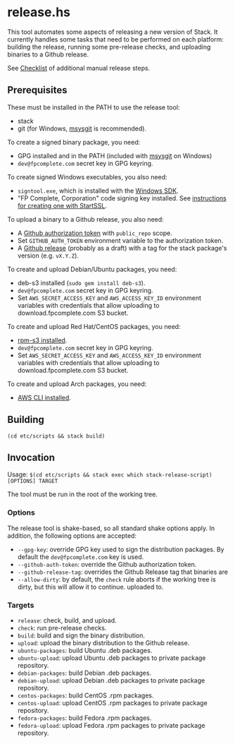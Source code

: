 release.hs
==========

This tool automates some aspects of releasing a new version of Stack. It
currently handles some tasks that need to be performed on each platform:
building the release, running some pre-release checks, and uploading binaries to
a Github release.

See [Checklist](../../doc/MAINTAINER_GUIDE.md) of
additional manual release steps.

Prerequisites
-------------

These must be installed in the PATH to use the release tool:

- stack
- git (for Windows, [msysgit](https://msysgit.github.io) is recommended).

To create a signed binary package, you need:

- GPG installed and in the PATH (included with
  [msysgit](https://msysgit.github.io) on Windows)
- `dev@fpcomplete.com` secret key in GPG keyring.

To create signed Windows executables, you also need:

- `signtool.exe`, which is installed with the
  [Windows SDK](microsoft.com/en-us/download/confirmation.aspx?id=8279).
- "FP Complete, Corporation" code signing key installed. See
  [instructions for creating one with StartSSL](https://forum.startcom.org/viewtopic.php?p=5480&sid=143a360f30427e979f6c5b05c2df82cc#p5480).

To upload a binary to a Github release, you also need:

- A [Github authorization token](https://github.com/settings/tokens) with
  `public_repo` scope.
- Set `GITHUB_AUTH_TOKEN` environment variable to the authorization token.
- A [Github release](https://github.com/commercialhaskell/stack/releases)
  (probably as a draft) with a tag for the stack package's version (e.g.
  `vX.Y.Z`).

To create and upload Debian/Ubuntu packages, you need:

- deb-s3 installed (`sudo gem install deb-s3`).
- `dev@fpcomplete.com` secret key in GPG keyring.
- Set `AWS_SECRET_ACCESS_KEY` and `AWS_ACCESS_KEY_ID` environment variables with
  credentials that allow uploading to download.fpcomplete.com S3 bucket.

To create and upload Red Hat/CentOS packages, you need:

- [rpm-s3 installed](https://github.com/crohr/rpm-s3).
- `dev@fpcomplete.com` secret key in GPG keyring.
- Set `AWS_SECRET_ACCESS_KEY` and `AWS_ACCESS_KEY_ID` environment variables with
  credentials that allow uploading to download.fpcomplete.com S3 bucket.

To create and upload Arch packages, you need:

- [AWS CLI installed](http://docs.aws.amazon.com/cli/latest/userguide/installing.html).

Building
--------

    (cd etc/scripts && stack build)

Invocation
----------

Usage: `$(cd etc/scripts && stack exec which stack-release-script) [OPTIONS] TARGET`

The tool must be run in the root of the working tree.

### Options

The release tool is shake-based, so all standard shake options apply. In
addition, the following options are accepted:

* `--gpg-key`: override GPG key used to sign the distribution packages. By
  default the `dev@fpcomplete.com` key is used.
* `--github-auth-token`: override the Github authorization token.
* `--github-release-tag`: overrides the Github Release tag that binaries are
* `--allow-dirty`: by default, the `check` rule aborts if the working tree is
  dirty, but this will allow it to continue.
  uploaded to.

### Targets

* `release`: check, build, and upload.
* `check`: run pre-release checks.
* `build`: build and sign the binary distribution.
* `upload`: upload the binary distribution to the Github release.
* `ubuntu-packages`: build Ubuntu .deb packages.
* `ubuntu-upload`: upload Ubuntu .deb packages to private package repository.
* `debian-packages`: build Debian .deb packages.
* `debian-upload`: upload Debian .deb packages to private package repository.
* `centos-packages`: build CentOS .rpm packages.
* `centos-upload`: upload CentOS .rpm packages to private package repository.
* `fedora-packages`: build Fedora .rpm packages.
* `fedora-upload`: upload Fedora .rpm packages to private package repository.
